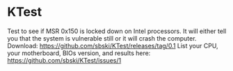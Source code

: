 # KTest
Test to see if MSR 0x150 is locked down on Intel processors. It will either tell you that the system is vulnerable still or it will crash the computer. 
Download: https://github.com/sbski/KTest/releases/tag/0.1
List your CPU, your motherboard, BIOs version, and results here: https://github.com/sbski/KTest/issues/1

